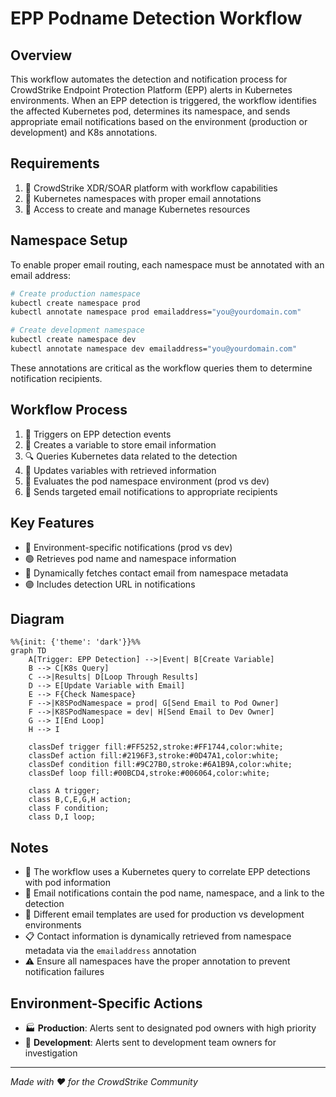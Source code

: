 # EPP Podname Detection Workflow

## Overview
This workflow automates the detection and notification process for CrowdStrike Endpoint Protection Platform (EPP) alerts in Kubernetes environments. When an EPP detection is triggered, the workflow identifies the affected Kubernetes pod, determines its namespace, and sends appropriate email notifications based on the environment (production or development) and K8s annotations.

## Requirements
1. 🔐 CrowdStrike XDR/SOAR platform with workflow capabilities
2. 🔖 Kubernetes namespaces with proper email annotations
3. 🔑 Access to create and manage Kubernetes resources

## Namespace Setup
To enable proper email routing, each namespace must be annotated with an email address:

```bash
# Create production namespace
kubectl create namespace prod
kubectl annotate namespace prod emailaddress="you@yourdomain.com"

# Create development namespace
kubectl create namespace dev
kubectl annotate namespace dev emailaddress="you@yourdomain.com"
```

These annotations are critical as the workflow queries them to determine notification recipients.

## Workflow Process
1. 🚨 Triggers on EPP detection events
2. 📝 Creates a variable to store email information
3. 🔍 Queries Kubernetes data related to the detection
4. 🔄 Updates variables with retrieved information
5. 🧐 Evaluates the pod namespace environment (prod vs dev)
6. 📧 Sends targeted email notifications to appropriate recipients

## Key Features
- 🔴 Environment-specific notifications (prod vs dev)
- 🟢 Retrieves pod name and namespace information
- 🔵 Dynamically fetches contact email from namespace metadata
- 🟣 Includes detection URL in notifications

## Diagram

```mermaid
%%{init: {'theme': 'dark'}}%%
graph TD
    A[Trigger: EPP Detection] -->|Event| B[Create Variable]
    B --> C[K8s Query]
    C -->|Results| D[Loop Through Results]
    D --> E[Update Variable with Email]
    E --> F{Check Namespace}
    F -->|K8SPodNamespace = prod| G[Send Email to Pod Owner]
    F -->|K8SPodNamespace = dev| H[Send Email to Dev Owner]
    G --> I[End Loop]
    H --> I
    
    classDef trigger fill:#FF5252,stroke:#FF1744,color:white;
    classDef action fill:#2196F3,stroke:#0D47A1,color:white;
    classDef condition fill:#9C27B0,stroke:#6A1B9A,color:white;
    classDef loop fill:#00BCD4,stroke:#006064,color:white;
    
    class A trigger;
    class B,C,E,G,H action;
    class F condition;
    class D,I loop;
```

## Notes
- 🔎 The workflow uses a Kubernetes query to correlate EPP detections with pod information
- 📨 Email notifications contain the pod name, namespace, and a link to the detection
- 🔀 Different email templates are used for production vs development environments
- 📋 Contact information is dynamically retrieved from namespace metadata via the `emailaddress` annotation
- ⚠️ Ensure all namespaces have the proper annotation to prevent notification failures

## Environment-Specific Actions
- 🏭 **Production**: Alerts sent to designated pod owners with high priority
- 🧪 **Development**: Alerts sent to development team owners for investigation

---

*Made with ❤️ for the CrowdStrike Community*
